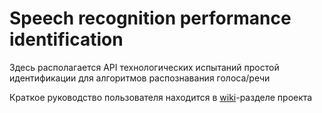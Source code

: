 # Speech recognition performance identification

Здесь располагается API технологических испытаний простой идентификации для алгоритмов распознавания голоса/речи

Краткое руководство пользователя находится в [wiki](https://github.com/rusbiometrics/SRPI/wiki)-разделе проекта
